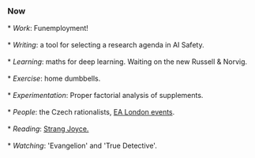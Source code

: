 <h3>Now</h3>
<div>	
	* <i>Work</i>: Funemployment!<br><br>
	* <i>Writing</i>: a tool for selecting a research agenda in AI Safety. <br><br>
	* <i>Learning</i>: maths for deep learning. Waiting on the new Russell & Norvig.<br><br>
	* <i>Exercise</i>: home dumbbells.<br><br>
	* <i>Experimentation</i>: Proper factorial analysis of supplements.<br><br>
	* <i>People</i>: the Czech rationalists, <a href="https://ealondon.com/events">EA London events</a>.<br><br>
	* <i>Reading</i>: <a href="https://www.goodreads.com/review/list/68316850-gavin?shelf=currently-reading">Strang Joyce.</a><br><br>
	* <i>Watching</i>: 'Evangelion' and 'True Detective'.
</div>